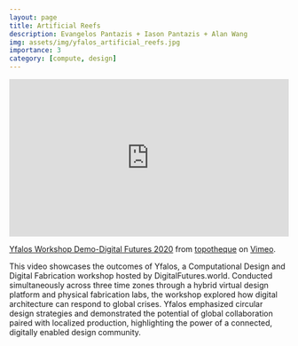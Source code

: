 ```yaml
---
layout: page
title: Artificial Reefs
description: Evangelos Pantazis + Iason Pantazis + Alan Wang
img: assets/img/yfalos_artificial_reefs.jpg
importance: 3
category: [compute, design]
---
```


<div style="padding:56.25% 0 0 0;position:relative;"><iframe src="https://player.vimeo.com/video/436512561?h=da0a8eb504&autoplay=1" style="position:absolute;top:0;left:0;width:100%;height:100%;" frameborder="0" allow="autoplay; fullscreen; picture-in-picture" allowfullscreen></iframe></div><script src="https://player.vimeo.com/api/player.js"></script>
<p><a href="https://vimeo.com/436512561">Yfalos Workshop Demo-Digital Futures 2020</a> from <a href="https://vimeo.com/topotheque">topotheque</a> on <a href="https://vimeo.com">Vimeo</a>.</p>

This video showcases the outcomes of Yfalos, a Computational Design and Digital Fabrication workshop hosted by DigitalFutures.world. Conducted simultaneously across three time zones through a hybrid virtual design platform and physical fabrication labs, the workshop explored how digital architecture can respond to global crises. Yfalos emphasized circular design strategies and demonstrated the potential of global collaboration paired with localized production, highlighting the power of a connected, digitally enabled design community.
